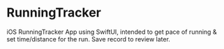 # RunningTracker
 iOS RunningTracker App using SwiftUI, intended to get pace of running & set time/distance for the run. Save record to review later.
